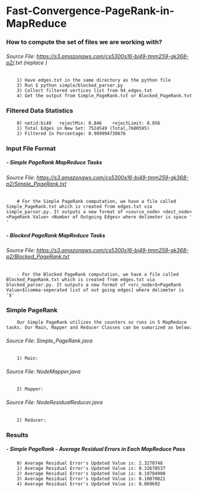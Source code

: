 # Fast-Convergence-PageRank-in-MapReduce

### How to compute the set of files we are working with?
###### Source File: https://s3.amazonaws.com/cs5300s16-bi49-tmm259-gk368-p2/<xyz>.txt (replace <xyz>)
		1) Have edges.txt in the same directory as the python file
		2) Run $ python simple/blocked_parser.py
		3) Collect filtered vertices list from 94_edges.txt
		4) Get the output from Simple_PageRank.txt or Blocked_PageRank.txt

### Filtered Data Statistics
		0) netid:bi49 	rejectMin: 0.846 	rejectLimit: 0.856
		1) Total Edges in New Set: 7524549 (Total,7600595)
		2) Filtered In Percentage: 0.989994730676

### Input File Format
##### - Simple PageRank MapReduce Tasks
###### Source File: https://s3.amazonaws.com/cs5300s16-bi49-tmm259-gk368-p2/Simple_PageRank.txt
		# For the Simple PageRank computation, we have a file called Simple_PageRank.txt which is created from edges.txt via simple_parser.py. It outputs a new format of <source_node> <dest_node> <PageRank Value> <Number of Outgoing Edges> where delimeter is space ' '

##### - Blocked PageRank MapReduce Tasks
###### Source File: https://s3.amazonaws.com/cs5300s16-bi49-tmm259-gk368-p2/Blocked_PageRank.txt
		- For the Blocked PageRank computation, we have a file called Blocked_PageRank.txt which is created from edges.txt via blocked_parser.py. It outputs a new format of <src_node>$<PageRank Value>$[comma-seperated list of out going edges] where delimeter is '$'

### Simple PageRank
		Our Simple PageRank utilizes the counters so runs in 5 MapReduce tasks. Our Main, Mapper and Reducer Classes can be sumarized as below:
###### Source File: Simple_PageRank.java
		1) Main: 
###### Source File: NodeMapper.java
        2) Mapper:
###### Source File: NodeResidualReducer.java
        2) Reducer:
### Results 
##### - Simple PageRank - Average Residual Errors in Each MapReduce Pass
		0) Average Residual Error's Updated Value is: 2.3270748
		1) Average Residual Error's Updated Value is: 0.32670537
		2) Average Residual Error's Updated Value is: 0.19784908
		3) Average Residual Error's Updated Value is: 0.10070821
		4) Average Residual Error's Updated Value is: 0.069692
